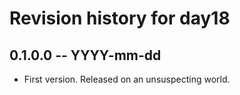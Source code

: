 # Revision history for day18

## 0.1.0.0 -- YYYY-mm-dd

* First version. Released on an unsuspecting world.
